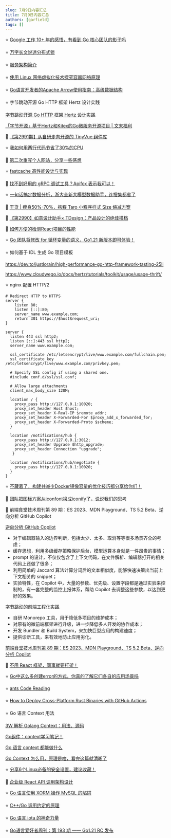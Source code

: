 ```yaml
---
slug: 7月9日内容汇总
title: 7月9日内容汇总
authors: [garfield]
tags: []
---
```


⭐️ [Google 工作 10+ 年的感悟，有看到 Go 核心团队的影子吗](https://mp.weixin.qq.com/s/Z8kMDwuv9ZlmqvdrOu5SEQ)

⭐️ [万字长文说透分布式锁](https://mp.weixin.qq.com/s/Fkga3KaU0fBv5zXM-b8JhA)

⭐️ [服务架构简介](https://mp.weixin.qq.com/s/1kuLtd8rxC1xP628FgAwqw)

⭐️ [使用 Linux 网络虚拟化技术探究容器网络原理](https://mp.weixin.qq.com/s/aXotIih1RkpyDTaokJjGPw)

⭐️ [Go语言开发者的Apache Arrow使用指南：高级数据结构](https://mp.weixin.qq.com/s/WgeTzhP4T0AAjFssHz36UA)

⭐️ 字节跳动开源 Go HTTP 框架 Hertz 设计实践

[字节跳动开源 Go HTTP 框架 Hertz 设计实践](https://mp.weixin.qq.com/s/1rBn8yAT0FvgmcuxnSdTPg)

[「字节开源」基于Hertz和Kitex的Go微服务开源项目 | 文末福利](https://mp.weixin.qq.com/s/LvGmmaM12nikVcb4lL5nsQ)

📒 [【第2991期】从自研走向开源的 TinyVue 组件库](https://mp.weixin.qq.com/s/Lbl1fS0VVy0WEqAWa9NLtA)

⭐️ [我如何用两行代码节省了30%的CPU](https://mp.weixin.qq.com/s/2V3VSsAJH5haWqdvVJ9e8g)

📒 [第二次重写个人网站，分享一些感想](https://mp.weixin.qq.com/s/O-26RdM_R7e43YrDOia_BA)

⭐️ [fastcache 高性能设计与实现](https://mp.weixin.qq.com/s/-cOeplKT67b-paZZKD6DFg)

📒 [找不到好用的 gRPC 调试工具？Apifox 表示我可以！](https://mp.weixin.qq.com/s/Kt69BhGFaqYo466R0P7HZQ)

⭐️ [一句话搞定数据分析，浙大全新大模型数据助手，连搜集都省了](https://mp.weixin.qq.com/s/OKhUSu-iZshuYath1s4SwA)

📒 [干货 | 瘦身50%-70%，携程 Taro 小程序样式 Size 缩减方案](https://mp.weixin.qq.com/s/rpHb5ZhUTOTfbVPEZJFklg)

📒 [【第2990】如意设计助手× TDesign：产品设计的绝佳搭档](https://mp.weixin.qq.com/s/lAzMfqfTkLbTB5fhSwilcQ)

📒 [如何方便的检测React项目的性能](https://mp.weixin.qq.com/s/WKGqodCLumBWkOY_knNo4A)

⭐️ [Go 团队将修改 for 循环变量的语义，Go1.21 新版本即可体验！](https://mp.weixin.qq.com/s/VO0VlfGbuvZst9yD73-VDQ)

⭐️ 如何基于 IDL 生成 Go 项目模板

https://dev.to/justlorain/high-performance-go-http-framework-tasting-25li

https://www.cloudwego.io/docs/hertz/tutorials/toolkit/usage/usage-thrift/

⭐️ nginx 配置 HTTP/2

```nginx
# Redirect HTTP to HTTPS
server {
    listen 80;
    listen [::]:80;
    server_name www.example.com;
    return 301 https://$host$request_uri;
}

server {
  listen 443 ssl http2;
  listen [::]:443 ssl http2;
  server_name www.example.com;

  ssl_certificate /etc/letsencrypt/live/www.example.com/fullchain.pem;
  ssl_certificate_key /etc/letsencrypt/live/www.example.com/privkey.pem;

  # Specify SSL config if using a shared one.
  #include conf.d/ssl/ssl.conf;

  # Allow large attachments
  client_max_body_size 128M;

  location / {
    proxy_pass http://127.0.0.1:10020;
    proxy_set_header Host $host;
    proxy_set_header X-Real-IP $remote_addr;
    proxy_set_header X-Forwarded-For $proxy_add_x_forwarded_for;
    proxy_set_header X-Forwarded-Proto $scheme;
  }

  location /notifications/hub {
    proxy_pass http://127.0.0.1:3012;
    proxy_set_header Upgrade $http_upgrade;
    proxy_set_header Connection "upgrade";
   }

  location /notifications/hub/negotiate {
    proxy_pass http://127.0.0.1:10020;
  }
}
```

⭐️ [不藏着了，构建并减少Docker镜像容量的优化技巧都分享给你们！](https://mp.weixin.qq.com/s/XM5oya9WdvSxeDveTaWlkg)

📒 [团队把图标方案从iconfont换成iconify了，说说我们的思考](https://mp.weixin.qq.com/s/7ddDYUrtUBSHlEzVm1_INw)

📒 前端食堂技术周刊第 89 期：ES 2023、MDN Playground、TS 5.2 Beta、逆向分析 GitHub Copilot

[逆向分析 GitHub Copilot](https://zhuanlan.zhihu.com/p/639993637)

- 对于编辑器输入的边界判断，包括太少、太多、取消等等很多场景齐全的考虑；
- 缓存思想，利用多级缓存策略保护后台，模型运算本身就是一件昂贵的事情；
- prompt 的设计，不仅仅包含了上下文代码，在文件解析、编辑器打开的相关代码上还做了很多；
- 利用简单的 Jaccard 算法计算分词后的文本相似度，能够快速决策出当前上下文相关的 snippet；
- 实验特性，在 Copilot 中，大量的参数、优先级、设置字段都是通过实验来控制的，有一套完整的监控上报体系，帮助 Copilot 去调整这些参数，以达到更好的效果。

[字节跳动的前端工程化实践](https://zhuanlan.zhihu.com/p/640021617)

- 自研 Monorepo 工具，用于降低多项目的维护成本；
- 对原有的微前端框架进行升级，进一步降低多人开发的协作成本；
- 开发 Bundler 和 Build System，来加快巨型应用的构建速度；
- 提供诊断工具，来有效地防止应用劣化。

[前端食堂技术周刊第 89 期：ES 2023、MDN Playground、TS 5.2 Beta、逆向分析 Copilot](https://mp.weixin.qq.com/s/Yfh6V8luWqS8hY3LK_3XxA)

📒 [不用 React 框架，同事就要打架！](https://mp.weixin.qq.com/s/tFaE96Iysx1mt_QIQqw7Xw)

⭐️ [Go中这么多创建error的方式，你真的了解它们各自的应用场景吗](https://mp.weixin.qq.com/s/GXAvaFvXR3HYI7qU4lL4lA)

⭐️ [ants Code Reading](https://mp.weixin.qq.com/s/LanponUabu9dBTx9qb-L1w)

⭐️ [How to Deploy Cross-Platform Rust Binaries with GitHub Actions](https://dzfrias.dev/blog/deploy-rust-cross-platform-github-actions)

⭐️ Go 语言 Context 用法

[3W 解析 Golang Context：用法、源码](https://mp.weixin.qq.com/s/Faa6wa4s-1ggE56_trO6VA)

[Go组件：context学习笔记！](https://mp.weixin.qq.com/s/OCpVRwtiphFRZgu9zdae5g)

[Go 语言 context 都能做什么](https://mp.weixin.qq.com/s/7IliODEUt3JpEuzL8K_sOg)

[Go Context 怎么用，原理是啥，看完这篇就清晰了](https://mp.weixin.qq.com/s/mFmZD98KPsNk9JHm3wq2og)

⭐️ [分享6个Linux必备的安全设置，建议收藏！](https://mp.weixin.qq.com/s/H9_BYLQIewIyycJkMxo6LA)

📒 [企业级 React API 调用架构设计](https://mp.weixin.qq.com/s/X7vffwDcz1Otevr0OP7gOQ)

⭐️ [Go 语言使用 XORM 操作 MySQL 的陷阱](https://mp.weixin.qq.com/s/zbvUzoa1K7AIQK-p3v-WQQ)

⭐️ [C++/Go 调用约定的原理](https://mp.weixin.qq.com/s/xYnzVz2FDX-rNCgfKwOgAQ)

⭐️ [Go 语言 iota 的神奇力量](https://mp.weixin.qq.com/s/xjkY6hJnUq5btDyJuSOZrg)

⭐️ [Go语言爱好者周刊：第 193 期 —— Go1.21 RC 发布](https://mp.weixin.qq.com/s/W5g7HdR1cQ-c1m05Z8umeg)
